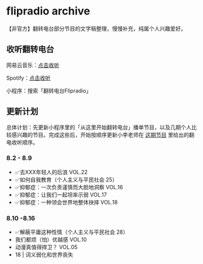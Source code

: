 # flipradio archive
【非官方】翻转电台部分节目的文字稿整理，慢慢补充，纯属个人兴趣爱好。

## 收听翻转电台
网易云音乐：[点击收听](https://music.163.com/#/djradio?id=349379092)

Spotify：[点击收听](https://open.spotify.com/show/6O2YwvuGpP2y17SpC8MM5s?si=8vmizJG5TiiyGp777xxftg)

小程序：搜索「翻转电台Flipradio」

## 更新计划

总体计划：先更新小程序里的「从这里开始翻转电台」播单节目，以及几期个人比较感兴趣的节目。完成这些后，开始按顺序更新小李老师在 [这期节目](https://music.163.com/#/program?id=1368105631) 里给出的翻电收听顺序。

### 8.2 - 8.9 
- ✅️去XXX年轻人的后浪 VOL.22
- ✅️如何自我教育（个人主义与平民社会 25）
- ✅️抑郁症：一次负责谨慎而大胆地洞察 VOL.16
- ✅️抑郁症：让我们一起坦率示弱 VOL.17
- ✅️抑郁症：一种领会世界地整体抉择 VOL.18

### 8.10 -8.16
- ✅️解蔽平庸这种性情（个人主义与平民社会 28）
- 我们都烦（怕）优越感 VOL.10
- 动漫真值得捍卫？ VOL.05
- 18 | 词义弱化和世界丧失
